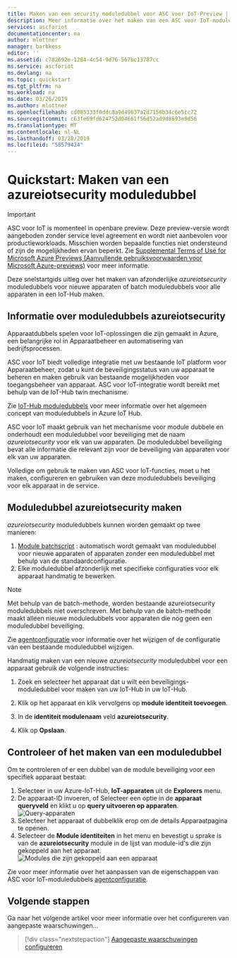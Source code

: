 ```yaml
---
title: Maken van een security moduledubbel voor ASC voor IoT-Preview | Microsoft Docs
description: Meer informatie over het maken van een ASC voor IoT-moduledubbel voor gebruik met ASC voor IoT.
services: ascforiot
documentationcenter: na
author: mlottner
manager: barbkess
editor: ''
ms.assetid: c782692e-1284-4c54-9d76-567bc13787cc
ms.service: ascforiot
ms.devlang: na
ms.topic: quickstart
ms.tgt_pltfrm: na
ms.workload: na
ms.date: 03/26/2019
ms.author: mlottner
ms.openlocfilehash: cd085333f0ddc8a9d49637a2d7156b34c6e5cc72
ms.sourcegitcommit: c63fe69fd624752d04661f56d52ad9d8693e9d56
ms.translationtype: MT
ms.contentlocale: nl-NL
ms.lasthandoff: 03/28/2019
ms.locfileid: "58579424"
---
```

# <a name="quickstart-create-an-azureiotsecurity-module-twin"></a>Quickstart: Maken van een azureiotsecurity moduledubbel

> [!IMPORTANT]
> ASC voor IoT is momenteel in openbare preview. Deze preview-versie wordt aangeboden zonder service level agreement en wordt niet aanbevolen voor productieworkloads. Misschien worden bepaalde functies niet ondersteund of zijn de mogelijkheden ervan beperkt. Zie [Supplemental Terms of Use for Microsoft Azure Previews (Aanvullende gebruiksvoorwaarden voor Microsoft Azure-previews)](https://azure.microsoft.com/support/legal/preview-supplemental-terms/) voor meer informatie.

Deze snelstartgids uitleg over het maken van afzonderlijke _azureiotsecurity_ moduledubbels voor nieuwe apparaten of batch moduledubbels voor alle apparaten in een IoT-Hub maken.  

## <a name="understanding-azureiotsecurity-module-twins"></a>Informatie over moduledubbels azureiotsecurity 

Apparaatdubbels spelen voor IoT-oplossingen die zijn gemaakt in Azure, een belangrijke rol in Apparaatbeheer en automatisering van bedrijfsprocessen. 

ASC voor IoT biedt volledige integratie met uw bestaande IoT platform voor Apparaatbeheer, zodat u kunt de beveiligingsstatus van uw apparaat te beheren en maken gebruik van bestaande mogelijkheden voor toegangsbeheer van apparaat.
ASC voor IoT-integratie wordt bereikt met behulp van de IoT-Hub twin mechanisme.  

Zie [IoT-Hub moduledubbels](https://docs.microsoft.com/azure/iot-hub/iot-hub-devguide-module-twins) voor meer informatie over het algemeen concept van moduledubbels in Azure IoT Hub. 
 
ASC voor IoT maakt gebruik van het mechanisme voor module dubbele en onderhoudt een moduledubbel voor beveiliging met de naam _azureiotsecurity_ voor elk van uw apparaten.
De moduledubbel beveiliging bevat alle informatie die relevant zijn voor de beveiliging van apparaten voor elk van uw apparaten. 
 
Volledige om gebruik te maken van ASC voor IoT-functies, moet u het maken, configureren en gebruiken van deze moduledubbels beveiliging voor elk apparaat in de service.  

## <a name="create-azureiotsecurity-module-twin"></a>Moduledubbel azureiotsecurity maken 

_azureiotsecurity_ moduledubbels kunnen worden gemaakt op twee manieren:
1. [Module batchscript](https://aka.ms/iot-security-github-create-module) : automatisch wordt gemaakt van moduledubbel voor nieuwe apparaten of apparaten zonder een moduledubbel met behulp van de standaardconfiguratie.
2. Elke moduledubbel afzonderlijk met specifieke configuraties voor elk apparaat handmatig te bewerken.

>[!NOTE] 
> Met behulp van de batch-methode, worden bestaande azureiotsecurity moduledubbels niet overschreven. Met behulp van de batch-methode maakt alleen nieuwe moduledubbels voor apparaten die nog geen een moduledubbel beveiliging. 

Zie [agentconfiguratie](how-to-agent-configuration.md) voor informatie over het wijzigen of de configuratie van een bestaande moduledubbel wijzigen. 

Handmatig maken van een nieuwe _azureiotsecurity_ moduledubbel voor een apparaat gebruik de volgende instructies: 

1. Zoek en selecteer het apparaat dat u wilt een beveiligings-moduledubbel voor maken van uw IoT-Hub in uw IoT-Hub.
1. Klik op het apparaat en klik vervolgens op **module identiteit toevoegen**.
1. In de **identiteit modulenaam** veld **azureiotsecurity**.

1. Klik op **Opslaan**. 

## <a name="verify-creation-of-a-module-twin"></a>Controleer of het maken van een moduledubbel

Om te controleren of er een dubbel van de module beveiliging voor een specifiek apparaat bestaat:

1. Selecteer in uw Azure-IoT-Hub, **IoT-apparaten** uit de **Explorers** menu.    
1. De apparaat-ID invoeren, of Selecteer een optie in de **apparaat queryveld** en klikt u op **query uitvoeren op apparaten**. 
    ![Query-apparaten](./media/quickstart/verify-security-module-twin.png)
1. Selecteer het apparaat of dubbelklik erop om de details Apparaatpagina te openen. 
1. Selecteer de **Module identiteiten** in het menu en bevestigt u sprake is van de **azureiotsecurity** module in de lijst van module-id's die zijn gekoppeld aan het apparaat. 
    ![Modules die zijn gekoppeld aan een apparaat](./media/quickstart/verify-security-module-twin-3.png)


Zie voor meer informatie over het aanpassen van de eigenschappen van ASC voor IoT-moduledubbels [agentconfiguratie](how-to-agent-configuration.md).

## <a name="next-steps"></a>Volgende stappen

Ga naar het volgende artikel voor meer informatie over het configureren van aangepaste waarschuwingen...

> [!div class="nextstepaction"]
> [Aangepaste waarschuwingen configureren](quickstart-create-custom-alerts.md)
